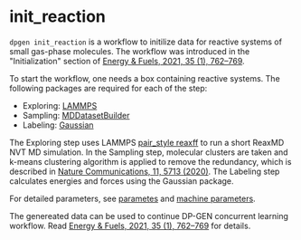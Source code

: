 # init_reaction

`dpgen init_reaction` is a workflow to initilize data for reactive systems of small gas-phase molecules. The workflow was introduced in the "Initialization" section of [Energy & Fuels, 2021, 35 (1), 762–769](https://10.1021/acs.energyfuels.0c03211).

To start the workflow, one needs a box containing reactive systems. The following packages are required for each of the step:
- Exploring: [LAMMPS](https://github.com/lammps/lammps)
- Sampling: [MDDatasetBuilder](https://github.com/tongzhugroup/mddatasetbuilder)
- Labeling: [Gaussian](https://gaussian.com/)

The Exploring step uses LAMMPS [pair_style reaxff](https://docs.lammps.org/latest/pair_reaxff.html) to run a short ReaxMD NVT MD simulation. In the Sampling step, molecular clusters are taken and k-means clustering algorithm is applied to remove the redundancy, which is described in [Nature Communications, 11, 5713 (2020)](https://doi.org/10.1038/s41467-020-19497-z). The Labeling step calculates energies and forces using the Gaussian package.

For detailed parameters, see [parametes](init-reaction-jdata.rst) and [machine parameters](init-reaction-mdata.rst).

The genereated data can be used to continue DP-GEN concurrent learning workflow. Read [Energy & Fuels, 2021, 35 (1), 762–769](https://10.1021/acs.energyfuels.0c03211) for details.
